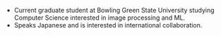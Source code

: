 - Current graduate student at Bowling Green State University studying Computer Science interested in image processing and ML.
- Speaks Japanese and is interested in international collaboration.

